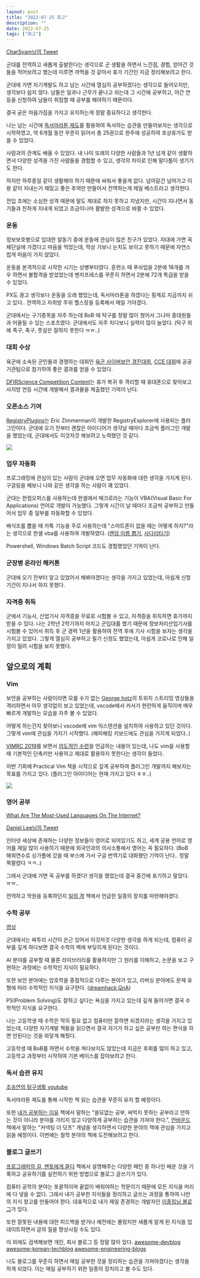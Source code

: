 ```yaml
---
layout: post
title: "2022-07-25 회고"
description: ""
date: 2022-07-25
tags: ["회고"]
---
```


<a href="https://twitter.com/charsyam/status/1551959442719051778">CharSyam님의 Tweet</a>

군대를 전역하고 새롭게 출발한다는 생각으로 군 생활을 하면서 느낀점, 경험, 얻어간 것들을 적어보려고 했는데 미루면 까먹을 것 같아서 휴가 기간인 지금 정리해보려고 한다.

군대에 가면 자기계발도 하고 남는 시간에 열심히 공부하겠다는 생각으로 들어오지만, 생각보다 쉽지 않다. 남들은 일과나 근무가 끝나고 쉬는데 그 시간에 공부하고, 야간 연등을 신청하여 남들이 취침할 때 공부를 해야하기 때문이다.

결국 굳은 마음가짐을 가지고 유지하는게 정말 중요하다고 생각한다. 

나는 남는 시간에 <a href="https://www.yna.co.kr/view/AKR20160705094200062">독서마라톤 제도</a>를 활용하여 독서하는 습관을 만들어보자는 생각으로 시작하였고, 약 6개월 동안 꾸준히 읽어서 총 25권으로 완주에 성공하여 포상휴가도 받을 수 있었다.

사람과의 관계도 배울 수 있었다. 내 나이 또래의 다양한 사람들과 1년 넘게 같이 생활하면서 다양한 성격을 가진 사람들을 경험할 수 있고, 생각의 차이로 인해 말다툼이 생기기도 한다. 

하지만 하루종일 같이 생활해야 하기 때문에 싸워서 좋을게 없다. 넘어갈건 넘어가고 이왕 같이 지내는거 재밌고 좋은 추억만 만들어서 전역하는게 제일 베스트라고 생각한다.

전입 초에는 소심한 성격 때문에 말도 제대로 하지 못하고 지냈지만, 시간이 지나면서 동기들과 친하게 지내게 되었고 조금이나마 활발한 성격으로 바뀔 수 있었다.

### 운동

정보보호병으로 입대한 알동기 중에 운동에 관심이 많은 친구가 있었다. 자대에 가면 꼭 체단실에 가겠다고 마음을 먹었는데, 막상 가보니 눈치도 보이고 못하기 때문에 자연스럽게 마음이 가지 않았다. 

운동을 본격적으로 시작한 시기는 상병부터였다. 훈련소 때 푸쉬업을 2분에 18개를 겨우 하면서 불합격을 받았었는데 벤치프레스를 꾸준히 하면서 2분에 72개 특급을 받을 수 있었다. 

PX도 끊고 생각보다 운동을 오래 했었는데, 독서마라톤을 하겠다는 핑계로 지금까지 쉬고 있다.. 전역하고 자취방 주위 헬스장을 등록해서 매일 가야겠다.

군대에서는 구기종목을 자주 하는데 BoB 때 탁구를 정말 많이 쳤어서 그나마 중대원들과 어울릴 수 있는 스포츠였다. 군대에서도 자주 치다보니 실력이 많이 늘었다. (탁구 외에 족구, 축구, 풋살은 잘하지 못한다 ㅠㅠ..)

### 대회 수상

육군에 소속된 군인들과 경쟁하는 대회인 <a href="https://kookbang.dema.mil.kr/newsWeb/m/20211027/1/BBSMSTR_000000010023/view.do">육군 사이버보안 경진대회</a>, <a href="https://www.dailysecu.com/news/articleView.html?idxno=130707">CCE 대회</a>에 공공기관팀으로 참가하여 좋은 결과를 얻을 수 있었다. 

<a href="https://dfir.science/2021/11/WIN-100USD-and-PRIZES-Nov-DFIR-Dev.html">DFIRScience Competition Content</a>는 휴가 복귀 후 격리할 때 휴대폰으로 찾아보고 사지방 연등 시간에 개발해서 결과물을 제출했던 기억이 난다.

### 오픈소스 기여

<a href="https://github.com/EricZimmerman/RegistryPlugins/pulls/hyuunnn">RegistryPlugins</a>는 Eric Zimmerman이 개발한 RegistryExplorer에 사용되는 플러그인이다. 군대에 오기 전부터 괜찮은 아이디어가 생각날 때마다 조금씩 플러그인 개발을 했었는데, 군대에서도 이것저것 해보려고 노력했던 것 같다.

![](/assets/images/2022-07-25/2.png)

### 업무 자동화

프로그래밍에 관심이 있는 사람이 군대에 오면 업무 자동화에 대한 생각을 가지게 된다. 구글링을 해보니 나와 같은 생각을 하는 사람이 꽤 있었다. 

군대는 한컴오피스를 사용하는데 한셀에서 매크로라는 기능이 VBA(Visual Basic For Applications) 언어로 개발이 가능했다. 그렇게 시간이 날 때마다 조금씩 공부하고 만들어서 업무 중 일부를 자동화할 수 있었다.

배식조를 뽑을 때 카톡 기능을 주로 사용하는데 "스마트폰이 없을 때는 어떻게 하지?"라는 생각으로 한셀 vba를 사용하여 개발하였다. (<a href="https://github.com/hyuunnn/Hancell_Random-Name-Picker">랜덤 이름 뽑기</a>, <a href="https://github.com/hyuunnn/Hancell_ghost-leg">사다리타기</a>)

Powershell, Windows Batch Script 코드도 경험했었던 기억이 난다.

### 군장병 온라인 해커톤

군대에 오기 전부터 알고 있었어서 해봐야겠다는 생각을 가지고 있었는데, 아쉽게 신청 기간이 지나서 하지 못했다.

### 자격증 취득

군에서 기능사, 산업기사 자격증을 무료로 시험볼 수 있고, 자격증을 취득하면 휴가까지 받을 수 있다. 나는 2학년 2학기까지 마치고 군입대를 했기 때문에 정보처리산업기사를 시험볼 수 있어서 취득 후 군 경력 1년을 활용하여 전역 후에 기사 시험을 보자는 생각을 가지고 있었다. 그렇게 열심히 공부하고 필기 신청도 했었는데, 아쉽게 코로나로 인해 일정이 밀려 시험을 보지 못했다.

## 앞으로의 계획

### Vim

보안을 공부하는 사람이라면 모를 수가 없는 <a href="https://www.youtube.com/c/georgehotzarchive">George hotz</a>의 트위치 스트리밍 영상들을 격리하면서 아무 생각없이 보고 있었는데, vscode에서 커서가 현란하게 움직이며 매우 빠르게 개발하는 모습을 자주 볼 수 있었다.

어떻게 하는건지 찾아보니 vscode에 vim 익스텐션을 설치하여 사용하고 있던 것이다. 그렇게 vim에 관심을 가지기 시작했다. (해피해킹 키보드에도 관심을 가지게 되었다..)

<a href="https://www.youtube.com/watch?v=lNWuf48vgV4">VIMRC 2019</a>를 보면서 <a href="http://agile.egloos.com/5749946">의도적인 수련</a>을 언급하는 내용이 있는데, 나도 vim을 사용할 때 기본적인 단축키만 사용하고 제대로 활용하지 못한다는 생각이 들었다.

이번 기회에 Practical Vim 책을 시작으로 깊게 공부하여 플러그인 개발까지 해보자는 목표를 가지고 있다. (플러그인 아이디어는 현재 가지고 있다 ㅎㅎ..)

![](/assets/images/2022-07-25/1.jpg)

### 영어 공부

<a href="https://www.babbel.com/en/magazine/internet-language">What Are The Most-Used Languages On The Internet?</a>

<a href="https://twitter.com/dylayed/status/1552062614032633857">Daniel Lee님의 Tweet</a>

인터넷 세상에 존재하는 다양한 정보들이 영어로 되어있기도 하고, 세계 공용 언어로 영어를 제일 많이 사용하기 때문에 외국인과의 의사소통에서 영어는 꼭 필요하다. (BoB 해외연수로 싱가폴에 갔을 때 부스에 가서 구글 번역기로 대화했던 기억이 난다.. 정말 쪽팔렸다 ㅋㅋ..)

그래서 군대에 가면 꼭 공부를 하겠다! 생각을 했었는데 결국 중간에 포기하고 말았다. ㅠㅠ..

전역하고 학원을 등록하던지 <a href="http://www.yes24.com/Product/Goods/102485494">일의 격</a> 책에서 언급한 일종의 장치를 마련해야겠다.

### 수학 공부

<a href="https://youtu.be/Y5XOpgE-O_0">영상</a>

군대에서는 짜투리 시간이 은근 있어서 이것저것 다양한 생각을 하게 되는데, 컴퓨터 공부를 깊게 하다보면 결국 수학의 벽에 부딪히게 된다는 것이다.

AI 분야를 공부할 때 물론 라이브러리를 활용하지만 그 원리를 이해하고, 논문을 보고 구현하는 과정에는 수학적인 지식이 필요하다.

또한 보안 분야에는 암호학을 중점적으로 다루는 분야가 있고, 리버싱 분야에도 문제 유형에 따라 수학적인 지식을 요구한다. (<a href="https://dreamhack.io/forum/qna/1457">dreamhack QnA</a>)

PS(Problem Solving)도 잘하고 싶다는 욕심을 가지고 있는데 깊게 들어가면 결국 수학적인 지식을 요구한다. 

나는 고등학생 때 수학은 딱히 필요 없고 컴퓨터만 잘하면 되겠지라는 생각을 가지고 있었는데, 다양한 자기계발 책들을 읽으면서 결국 자기가 하고 싶은 공부만 하는 편식을 하면 안된다는 것을 와닿게 해줬다.

고등학생 때 BoB를 하면서 수학을 쳐다보지도 않았는데 지금은 후회를 많이 하고 있고, 고등학교 과정부터 시작하여 기본 베이스를 잡아보려고 한다.

### 독서 습관 유지

<a href="https://youtu.be/ttL-20rz_cE">조승연의 탐구생활 youtube</a>

독서마라톤 제도를 통해 시작한 책 읽는 습관을 꾸준히 유지 할 예정이다. 

또한 <a href="http://www.yes24.com/Product/Goods/13438183">내가 공부하는 이유</a> 책에서 말하는 "쓸모없는 공부, 써먹지 못하는 공부라고 안하는 것이 아니라 분야를 가리지 않고 다양하게 공부하는 습관을 가져야 한다.", <a href="http://www.yes24.com/Product/Goods/103411486">언바운드</a> 책에서 말하는 "커넥팅 더 닷츠" 개념을 생각하면서 다양한 분야의 책에 관심을 가지고 읽을 예정이다. 이번에는 철학 분야의 책에 도전해보려고 한다.

### 블로그 글쓰기

<a href="http://m.yes24.com/Goods/Detail/4045732">프로그래머의 길, 멘토에게 묻다</a> 책에서 설명해주는 다양한 패턴 중 하나인 배운 것을 기록하고 공유하기를 실천하기 위한 방법으로 블로그 글쓰기가 있다.

컴퓨터 공학의 분야는 포괄적이며 끝없이 배워야하는 학문이기 때문에 모든 지식을 머리에 다 넣을 수 없다. 그래서 내가 공부한 지식들을 정리하고 글쓰는 과정을 통하여 나만의 지식 창고를 만들어야 한다. 대표적으로 내가 제일 존경하는 개발자인 <a href="https://johngrib.github.io/">이종립님 블로그</a>가 있다.

또한 잘못된 내용에 대한 피드백을 받거나 예전에는 몰랐지만 새롭게 알게 된 지식을 업데이트하면서 글의 질을 향상시킬 수도 있다.

이 외에도 검색해보면 개인, 회사 블로그 등 정말 많이 있다. <a href="https://github.com/awesome-devblog/awesome-devblog">awesome-devblog</a> <a href="https://github.com/maczniak/awesome-korean-techblog">awesome-korean-techblog</a> <a href="https://github.com/crispgm/awesome-engineering-blogs">awesome-engineering-blogs</a>

나도 블로그를 꾸준히 하면서 매일 공부한 것을 정리하는 습관을 가져야겠다는 생각을 하게 되었다. 이는 매일 공부하기 위한 일종의 장치라고 볼 수도 있다.


